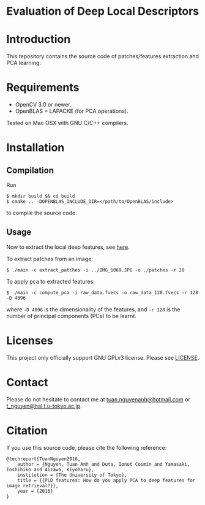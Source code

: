 Evaluation of Deep Local Descriptors
============

# Introduction

This repository contains the source code of patches/features extraction and PCA learning.

# Requirements

* OpenCV 3.0 or newer.
* OpenBLAS + LAPACKE (for PCA operations).

Tested on Mac OSX with GNU C/C++ compilers.

# Installation

## Compilation
Run
```
$ mkdir build && cd build
$ cmake .. -DOPENBLAS_INCLUDE_DIR=</path/to/OpenBLAS/include>
```
to compile the source code.

## Usage

Now to extract the local deep features, see [here](./caffe/README.md).

To extract patches from an image:
```
$ ./main -c extract_patches -i ../IMG_1069.JPG -o ./patches -r 20
```

To apply pca to extracted features:
```
$ ./main -c compute_pca -i raw_data.fvecs -o raw_data_128.fvecs -r 128 -D 4096
```
where `-D 4096` is the dimensionality of the features, and `-r 128` is the number of principal components (PCs) to be learnt.

# Licenses

This project only officially support GNU GPLv3 license.
Please see [LICENSE](./LICENSE.md).

# Contact

Please do not hesitate to contact me at [tuan.nguyenanh@hotmail.com](mailto:tuan.nguyenanh@hotmail.com) or [t_nguyen@hal.t.u-tokyo.ac.jp](mailto:t_nguyen@hal.t.u-tokyo.ac.jp).

# Citation

If you use this source code, please cite the following reference:

```
@techreport{TuanNguyen2016,
	author = {Nguyen, Tuan Anh and Duta, Ionut Cosmin and Yamasaki, Toshihiko and Aizawa, Kiyoharu},
	institution = {The University of Tokyo},
	title = {{PLD features: How do you apply PCA to deep features for image retrieval?}},
	year = {2016}
}
```
